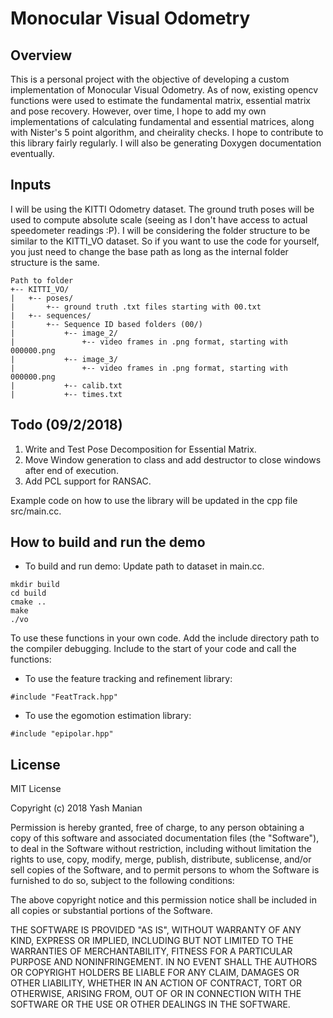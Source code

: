 # Monocular Visual Odometry
## Overview
This is a personal project with the objective of developing a custom implementation of Monocular Visual Odometry. As of now, existing opencv functions were used to estimate the fundamental matrix, essential matrix and pose recovery. However, over time, I hope to add my own implementations of calculating fundamental and essential matrices, along with Nister's 5 point algorithm, and cheirality checks. I hope to contribute to this library fairly regularly. I will also be generating Doxygen documentation eventually.

Inputs
------
I will be using the KITTI Odometry dataset. The ground truth poses will be used to compute absolute scale (seeing as I don't have access to actual speedometer readings :P).
I will be considering the folder structure to be similar to the KITTI_VO dataset. So if you want to use the code for yourself, you just need to change the base path as long as the internal folder structure is the same.

```
Path to folder
+-- KITTI_VO/
|   +-- poses/
|		+-- ground truth .txt files starting with 00.txt
|   +-- sequences/
|		+-- Sequence ID based folders (00/)
|			+-- image_2/
|				+-- video frames in .png format, starting with 000000.png
|			+-- image_3/
|				+-- video frames in .png format, starting with 000000.png
|			+-- calib.txt
|			+-- times.txt
```

Todo (09/2/2018)
-----------------
1. Write and Test Pose Decomposition for Essential Matrix.
2. Move Window generation to class and add destructor to close windows after end of execution.
3. Add PCL support for RANSAC.


Example code on how to use the library will be updated in the cpp file src/main.cc. 


## How to build and run the demo
* To build and run demo:
Update path to dataset in main.cc.
```
mkdir build
cd build
cmake ..
make
./vo

```
To use these functions in your own code. Add the include directory path to the compiler debugging. Include to the start of your code and call the functions:
* To use the feature tracking and refinement library:
```
#include "FeatTrack.hpp" 
```
* To use the egomotion estimation library:
```
#include "epipolar.hpp" 
```

## License

MIT License

Copyright (c) 2018 Yash Manian

Permission is hereby granted, free of charge, to any person obtaining a copy of this software and associated documentation files (the "Software"), to deal in the Software without restriction, including without limitation the rights to use, copy, modify, merge, publish, distribute, sublicense, and/or sell copies of the Software, and to permit persons to whom the Software is furnished to do so, subject to the following conditions:

The above copyright notice and this permission notice shall be included in all copies or substantial portions of the Software.

THE SOFTWARE IS PROVIDED "AS IS", WITHOUT WARRANTY OF ANY KIND, EXPRESS OR IMPLIED, INCLUDING BUT NOT LIMITED TO THE WARRANTIES OF MERCHANTABILITY, FITNESS FOR A PARTICULAR PURPOSE AND NONINFRINGEMENT. IN NO EVENT SHALL THE AUTHORS OR COPYRIGHT HOLDERS BE LIABLE FOR ANY CLAIM, DAMAGES OR OTHER LIABILITY, WHETHER IN AN ACTION OF CONTRACT, TORT OR OTHERWISE, ARISING FROM, OUT OF OR IN CONNECTION WITH THE SOFTWARE OR THE USE OR OTHER DEALINGS IN THE SOFTWARE.

